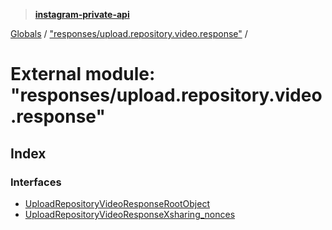 > **[instagram-private-api](../README.md)**

[Globals](../globals.md) / ["responses/upload.repository.video.response"](_responses_upload_repository_video_response_.md) /

# External module: "responses/upload.repository.video.response"

## Index

### Interfaces

* [UploadRepositoryVideoResponseRootObject](../interfaces/_responses_upload_repository_video_response_.uploadrepositoryvideoresponserootobject.md)
* [UploadRepositoryVideoResponseXsharing_nonces](../interfaces/_responses_upload_repository_video_response_.uploadrepositoryvideoresponsexsharing_nonces.md)